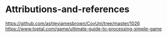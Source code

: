 # Attributions-and-references
https://github.com/ashleyjamesbrown/CovUni/tree/master/1026
https://www.toptal.com/game/ultimate-guide-to-processing-simple-game
